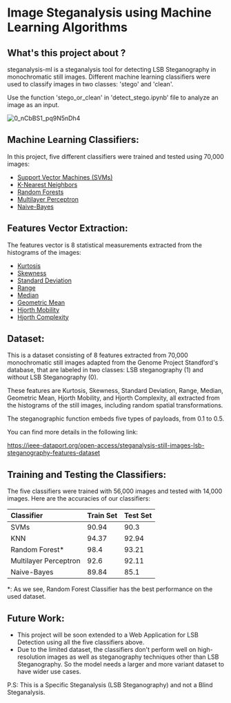 # Image Steganalysis using Machine Learning Algorithms

What's this project about ?
-----------
steganalysis-ml is a steganalysis tool for detecting LSB Steganography in monochromatic still images. Different machine learning classifiers were used to classify images in two classes: 'stego' and 'clean'.

Use the function 'stego_or_clean' in 'detect_stego.ipynb' file to analyze an image as an input.



![0_nCbBS1_pq9N5nDh4](https://user-images.githubusercontent.com/70814339/144764562-a8652667-46ea-47a8-9ab1-b62173f09707.png)

Machine Learning Classifiers:
-----------
In this project, five different classifiers were trained and tested using 70,000 images:
-   [Support Vector Machines (SVMs)](https://scikit-learn.org/stable/modules/generated/sklearn.svm.SVC.html)
-   [K-Nearest Neighbors](https://scikit-learn.org/stable/modules/generated/sklearn.neighbors.KNeighborsClassifier.html)
-   [Random Forests](https://scikit-learn.org/stable/modules/generated/sklearn.ensemble.RandomForestClassifier.html)
-   [Multilayer Perceptron](https://scikit-learn.org/stable/modules/generated/sklearn.neural_network.MLPClassifier.html)
-   [Naive-Bayes](https://scikit-learn.org/stable/modules/generated/sklearn.naive_bayes.GaussianNB.html)

Features Vector Extraction:
-----------
The features vector is 8 statistical measurements extracted from the histograms of the images:
- [Kurtosis](https://fr.wikipedia.org/wiki/Kurtosis#:~:text=En%20th%C3%A9orie%20des%20probabilit%C3%A9s%20et,la%20distribution%20d'une%20variable)
- [Skewness](https://en.wikipedia.org/wiki/Skewness)
- [Standard Deviation](https://en.wikipedia.org/wiki/Standard_deviation)
- [Range](https://en.wikipedia.org/wiki/Range_(statistics))
- [Median](https://en.wikipedia.org/wiki/Median)
- [Geometric Mean](https://en.wikipedia.org/wiki/Geometric_mean)
- [Hjorth Mobility](https://en.wikipedia.org/wiki/Hjorth_parameters#Hjorth_Mobility)
- [Hjorth Complexity](https://en.wikipedia.org/wiki/Hjorth_parameters#Hjorth_Complexity)

Dataset:
-----------
This is a dataset consisting of 8 features extracted from 70,000 monochromatic still images adapted from the Genome Project Standford's database, that are labeled in two classes: LSB steganography (1) and without LSB Steganography (0).

These features are Kurtosis, Skewness, Standard Deviation, Range, Median, Geometric Mean, Hjorth Mobility, and Hjorth Complexity, all extracted from the histograms of the still images, including random spatial transformations.

The steganographic function embeds five types of payloads, from 0.1 to 0.5.

You can find more details in the following link:

https://ieee-dataport.org/open-access/steganalysis-still-images-lsb-steganography-features-dataset

Training and Testing the Classifiers:
-----------
The five classifiers were trained with 56,000 images and tested with 14,000 images. Here are the accuracies of our classifiers:

Classifier     |   Train Set                  |   Test Set
:-      |   :-                      |    :-
SVMs       |   90.94           |   90.3
KNN       |   94.37         |   92.94
Random Forest*       |   98.4                 |   93.21
Multilayer Perceptron       |   92.6                  |   92.11
Naive-Bayes      |   89.84                   |   85.1

*: As we see, Random Forest Classifier has the best performance on the used dataset.

Future Work:
-----------
- This project will be soon extended to a Web Application for LSB Detection using all the five classifiers above.
- Due to the limited dataset, the classifiers don't perform well on high-resolution images as well as steganography techniques other than LSB Steganography. So the model needs a larger and more variant dataset to have wider use cases.

P.S:
  This is a Specific Steganalysis (LSB Steganography) and not a Blind Steganalysis.






